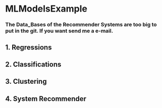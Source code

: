 # MLModelsExample

### The Data_Bases of the Recommender Systems are too big to put in the git. If you want send me a e-mail.

## 1. Regressions

## 2. Classifications

## 3. Clustering

## 4. System Recommender
